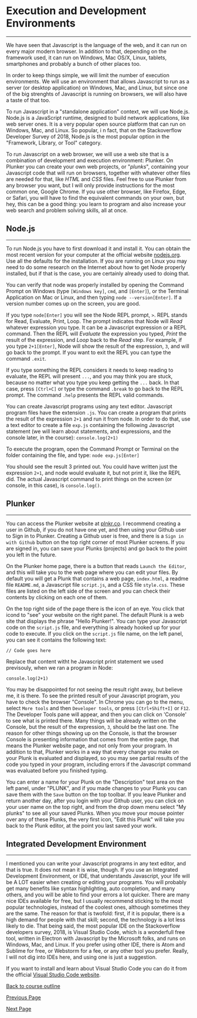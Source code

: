 # Execution and Development Environments

---

We have seen that Javascript is the language of the web, and it can run on every major modern browser. In addition to that, depending
on the framework used, it can run on Windows, Mac OS/X, Linux, tablets, smartphones and probably a bunch of other places too. 

In order to keep things simple, we will limit the number of execution environments. We will use an environment that allows Javascript to
run as a server (or desktop application) on Windows, Mac, and Linux, but since one of the big strenghts of Javascript is running on
browsers, we will also have a taste of that too.

To run Javascript in a "standalone application" context, we will use Node.js. Node.js is a JavaScript runtime, designed to build network
applications, like web server ones. It is a very popular open source platform that can run on Windows, Mac, and Linux. So popular, i
n fact, that on the Stackoverflow Developer Survey of 2018, Node.js is the most popular option in the "Framework, Library, or Tool" 
category.

To run Javascript on a web browser, we will use a web site that is a combination of development and execution environment: Plunker. On Plunker you can create your own web projects, or "_plunks_", containing your Javascript code that will run on browsers, together with whatever other files are needed for that, like _HTML_ and _CSS_ files. Feel free to use Plunker from any browser you want, but I will only provide instructions for the most common one, Google Chrome. If you use other browser, like Firefox, Edge, or Safari, you will have  to find the equivalent commands on your own, but hey, this can be a good thing: you learn to program and also increase your web search and problem solving skills, all at once.

## Node.js

---

To run Node.js you have to first download it and install it. You can obtain the most recent version for your computer at the official website [nodejs.org](https://nodejs.org). Use all the defaults for the installation. If you are running on Linux you may need to do some research on the Internet about how to get Node properly installed, but if that is the case, you are certainly already used to doing that.

You can verify that node was properly installed by opening the Command Prompt on Windows (type `[Windows key]`, `cmd`, and `[Enter]`), or the Terminal Application on Mac or Linux, and then typing `node --version[Enter]`. If a version number comes up on the screen, you are good.

If you type `node[Enter]` you will see the Node REPL prompt, `>`. REPL stands for Read, Evaluate, Print, Loop. The prompt indicates that Node will _Read_ whatever expression you type. It can be a Javascript expression or a REPL command. Then the REPL will _Evaluate_ the expression you typed, _Print_ the result of the expression, and _Loop_ back to the _Read_ step. For example, if you type `2+1[Enter]`, Node will show the result of the expression, `3`, and will go back to the prompt. If you want to exit the REPL you can type the command `.exit`.

If you type something the REPL considers it needs to keep reading to evaluate, the REPL will present `...`, and you may think you are stuck, because no matter what you type you keep getting the `...` back. In that case, press `[Ctrl+C]` or type the command `.break` to go back to the REPL prompt. The command `.help` presents the REPL valid commands.

You can create Javascript programs using any text editor. Javascript program files have the extension `.js`. You can create a program that prints the result of the expression `2+1` and run it from node. In order to do that, use a text editor to create a file `exp.js` containing the following Javascript statement (we will learn about statements, and expressions, and the console later, in the course): ```console.log(2+1)```

To execute the program, open the Command Prompt or Terminal on the folder containing the file, and type: ```node exp.js[Enter]```

You should see the result 3 printed out. You could have written just the expression `2+1`, and node would evaluate it, but not print it, like the REPL did. The actual Javascript command to print things on the screen (or console, in this case), is `console.log()`.

## Plunker

---

You can access the Plunker website at [plnkr.co](https://plnkr.co). I recommend creating a user in Github, if you do not have one yet, and then using your Github user to Sign in to Plunker. Creating a Github user is free, and there is a `Sign in with Github` button on the top right corner of most Plunker screens. If you are signed in, you can save your Plunks (projects) and go back to the point you left in the future.

On the Plunker home page, there is a button that reads `Launch the Editor`, and this will take you to the web page where you can edit your files. By default you will get a Plunk that contains a web page, `index.html`, a readme file `README.md`, a Javascript file `script.js`, and a CSS file `style.css`. These files are listed on the left side of the screen and you can check their contents by clicking on each one of them.

On the top right side of the page there is the icon of an eye. You click that icond to "see" your website on the right panel. The default Plunk is a web site that displays the phrase "Hello Plunker!". You can type your Javascript code on the `script.js` file, and everything is already hooked up for your code to execute. If you click on the `script.js` file name, on the left panel, you can see it contains the following text: 

```// Code goes here```

Replace that content witht he Javascript print statement we used previsouly, when we ran a program in Node:

```console.log(2+1)```

You may be disappointed for not seeing the result right away, but believe me, it is there. To see the printed result of your Javascript program, you have to check the browser "Console". In Chrome you can go to the menu, select `More tools` and then `Developer tools`, or press `[Ctrl+Shift+I]` or `F12`. The Developer Tools pane will appear, and then you can click on 'Console' to see what is printed there. Many things will be already written on the Console, but the result of the expression, `3`, should be the last one. The reason for other things showing up on the Console, is that the browser Console is presenting information that comes from the entire page, that means the Plunker website page, and not only from your program. In addition to that, Plunker works in a way that every change you make on your Plunk is evaluated and displayed, so you may see partial results of the code you typed in your program, including errors if the Javascript command was evaluated before you finished typing.

You can enter a name for your Plunk on the "Description" text area on the left panel, under "PLUNK", and if you made changes to your Plunk you can save them with the `Save` button on the top toolbar. If you leave Plunker and return another day, after you login with your Github user, you can click on your user name on the top right, and from the drop down menu select "My plunks" to see all your saved Plunks. When you move your mouse pointer over any of these Plunks, the very first icon, "Edit this Plunk" will take you back to the Plunk editor, at the point you last saved your work.

## Integrated Development Environment

---

I mentioned you can write your Javascript programs in any text editor, and that is true. It does not mean it is wise, though. If you use an Integrated Development Environment, or IDE, that understands Javascript, your life will be A LOT easier when creating or editing your  programs. You will probably get many benefits like syntax highlighting, auto completion, and many others, and you will be able to find your errors a lot quicker. There are many nice IDEs available for free, but I usually recommend sticking to the most popular technologies, instead of the coolest ones, although sometimes they are the same. The reason for that is twofold: first, if it is popular, there is a high demand for people with that skill; second, the technology is a lot less likely to die. That being said, the most popular IDE on the Stackoverflow developers survey, 2018, is Visual Studio Code, which is a wonderfull free tool, written in Electron with Javascript by the Microsoft folks, and runs on Windows, Mac, and Linux. If you prefer using other IDE, there is Atom and Sublime for free, or Webstorm for a fee, or any other tool you prefer. Really, I will not dig into IDEs here, and using one is just a suggestion. 

If you want to install and learn about Visual Studio Code you can do it from the official [Visual Studio Code website](https://code.visualstudio.com/).

[Back to course outline](https://github.com/mbarsott/LearnProgrammingWithJavascript/blob/master/README.md#learn-programming-with-javascript)

[Previous Page](https://github.com/mbarsott/LearnProgrammingWithJavascript/blob/master/02_WhyJavaScript.md#why-javascript)

[Next Page](https://github.com/mbarsott/LearnProgrammingWithJavascript/blob/master/04_BasicStructuresAndPseudocode.md#basic-programming-structures-and-pseudocode)
